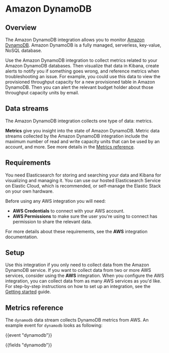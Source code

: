 # Amazon DynamoDB
## Overview
The Amazon DynamoDB integration allows you to monitor [Amazon DynamoDB](https://aws.amazon.com/dynamodb/). Amazon DynamoDB is a fully managed, serverless, key-value, NoSQL database.

Use the Amazon DynamoDB integration to collect metrics related to your Amazon DynamoDB databases. 
Then visualize that data in Kibana, create alerts to notify you if something goes wrong, and reference metrics when troubleshooting an issue.
For example, you could use this data to view the provisioned throughput capacity for a new provisioned table in Amazon DynamoDB. Then you can alert the relevant budget holder about those throughput capacity units by email.

## Data streams
The Amazon DynamoDB integration collects one type of data: metrics.

**Metrics** give you insight into the state of Amazon DynamoDB.
Metric data streams collected by the Amazon DynamoDB integration include the maximum number of read and write capacity units that can be used by an account, and more. See more details in the [Metrics reference](#metrics-reference).

## Requirements
You need Elasticsearch for storing and searching your data and Kibana for visualizing and managing it.
You can use our hosted Elasticsearch Service on Elastic Cloud, which is recommended, or self-manage the Elastic Stack on your own hardware.

Before using any AWS integration you will need:

 * **AWS Credentials** to connect with your AWS account.
 * **AWS Permissions** to make sure the user you're using to connect has permission to share the relevant data.

For more details about these requirements, see the **AWS** integration documentation.

## Setup
Use this integration if you only need to collect data from the Amazon DynamoDB service.
If you want to collect data from two or more AWS services, consider using the **AWS** integration.
When you configure the AWS integration, you can collect data from as many AWS services as you'd like.
For step-by-step instructions on how to set up an integration, see the
[Getting started](https://www.elastic.co/guide/en/welcome-to-elastic/current/getting-started-observability.html) guide.

## Metrics reference
The `dynamodb` data stream collects DynamoDB metrics from AWS.
An example event for `dynamodb` looks as following:

{{event "dynamodb"}}

{{fields "dynamodb"}}